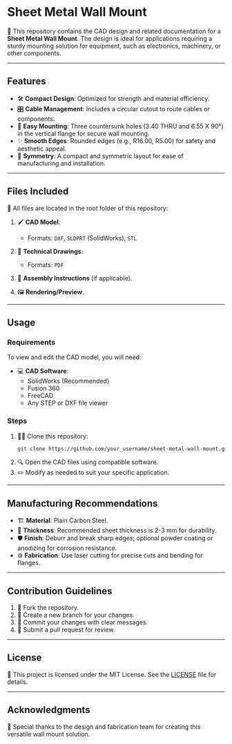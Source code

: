 # Sheet Metal Wall Mount

📂 This repository contains the CAD design and related documentation for a **Sheet Metal Wall Mount**. The design is ideal for applications requiring a sturdy mounting solution for equipment, such as electronics, machinery, or other components.

---

## Features

- 🛠️ **Compact Design**: Optimized for strength and material efficiency.
- 🎛️ **Cable Management**: Includes a circular cutout to route cables or components.
- 🔩 **Easy Mounting**: Three countersunk holes (3.40 THRU and 6.55 X 90°) in the vertical flange for secure wall mounting.
- ✨ **Smooth Edges**: Rounded edges (e.g., R16.00, R5.00) for safety and aesthetic appeal.
- 🔄 **Symmetry**: A compact and symmetric layout for ease of manufacturing and installation.

---

## Files Included

📁 All files are located in the root folder of this repository:

1. 🖌️ **CAD Model**:
   - Formats: `DXF`, `SLDPRT` (SolidWorks), `STL`

2. 📜 **Technical Drawings**:
   - Formats: `PDF`

3. 📝 **Assembly Instructions** (if applicable).

4. 🖼️ **Rendering/Preview**.

---

## Usage

### Requirements
To view and edit the CAD model, you will need:
- 💻 **CAD Software**:
  - SolidWorks (Recommended)
  - Fusion 360
  - FreeCAD
  - Any STEP or DXF file viewer

### Steps
1. 🧑‍💻 Clone this repository:
   ```bash
   git clone https://github.com/your_username/sheet-metal-wall-mount.git
   ```
2. 🔍 Open the CAD files using compatible software.
3. ✏️ Modify as needed to suit your specific application.

---

## Manufacturing Recommendations

- 🏗️ **Material**: Plain Carbon Steel.
- 📏 **Thickness**: Recommended sheet thickness is 2-3 mm for durability.
- 🛡️ **Finish**: Deburr and break sharp edges; optional powder coating or anodizing for corrosion resistance.
- ⚙️ **Fabrication**: Use laser cutting for precise cuts and bending for flanges.

---

## Contribution Guidelines

1. 🍴 Fork the repository.
2. 🌱 Create a new branch for your changes.
3. 💾 Commit your changes with clear messages.
4. 🔄 Submit a pull request for review.

---

## License

📜 This project is licensed under the MIT License. See the [LICENSE](./LICENSE) file for details.

---

## Acknowledgments

🎉 Special thanks to the design and fabrication team for creating this versatile wall mount solution.


